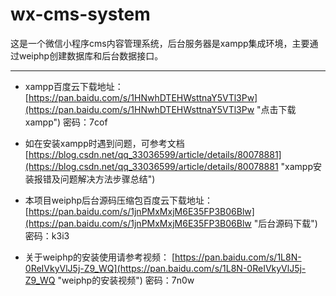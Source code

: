 # wx-cms-system #
这是一个微信小程序cms内容管理系统，后台服务器是xampp集成环境，主要通过weiphp创建数据库和后台数据接口。

----------

- xampp百度云下载地址：[https://pan.baidu.com/s/1HNwhDTEHWsttnaY5VTl3Pw](https://pan.baidu.com/s/1HNwhDTEHWsttnaY5VTl3Pw "点击下载xampp") 密码：7cof

- 如在安装xampp时遇到问题，可参考文档 [https://blog.csdn.net/qq_33036599/article/details/80078881](https://blog.csdn.net/qq_33036599/article/details/80078881 "xampp安装报错及问题解决方法步骤总结")

- 本项目weiphp后台源码压缩包百度云下载地址：[https://pan.baidu.com/s/1jnPMxMxjM6E35FP3B06Blw](https://pan.baidu.com/s/1jnPMxMxjM6E35FP3B06Blw "后台源码下载") 密码：k3i3

- 关于weiphp的安装使用请参考视频： [https://pan.baidu.com/s/1L8N-0ReIVkyVlJ5j-Z9_WQ](https://pan.baidu.com/s/1L8N-0ReIVkyVlJ5j-Z9_WQ "weiphp的安装视频") 密码：7n0w

